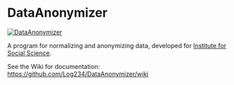 # DataAnonymizer

[![DataAnonymizer](https://github.com/Log234/DataAnonymizer/actions/workflows/main.yml/badge.svg)](https://github.com/Log234/DataAnonymizer/actions/workflows/main.yml)

A program for normalizing and anonymizing data, developed for [Institute for Social Science](https://www.samfunnsforskning.no/).

See the Wiki for documentation: https://github.com/Log234/DataAnonymizer/wiki
